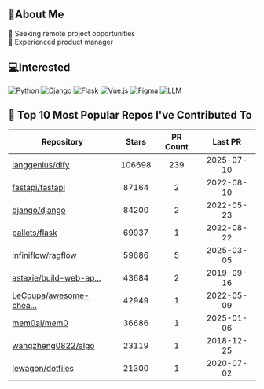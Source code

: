## 💫About Me 
👯 Seeking remote project opportunities   
🌱 Experienced product manager

## 💻Interested
![Python](https://img.shields.io/badge/python-3670A0?style=for-the-badge&logo=python&logoColor=ffdd54) ![Django](https://img.shields.io/badge/django-%23092E20.svg?style=for-the-badge&logo=django&logoColor=white) ![Flask](https://img.shields.io/badge/flask-%23000.svg?style=for-the-badge&logo=flask&logoColor=white) ![Vue.js](https://img.shields.io/badge/vuejs-%2335495e.svg?style=for-the-badge&logo=vuedotjs&logoColor=%234FC08D)  ![Figma](https://img.shields.io/badge/figma-%23F24E1E.svg?style=for-the-badge&logo=figma&logoColor=white) ![LLM](https://img.shields.io/badge/LLM-%23412991.svg?style=for-the-badge&logo=openai&logoColor=white)

## 🌟 Top 10 Most Popular Repos I've Contributed To

| Repository | Stars | PR Count | Last PR |
|-----|:---:|:---:|:---:|
| [langgenius/dify](https://github.com/langgenius/dify) | 106698 | 239 | 2025-07-10 |
| [fastapi/fastapi](https://github.com/fastapi/fastapi) | 87164 | 2 | 2022-08-10 |
| [django/django](https://github.com/django/django) | 84200 | 2 | 2022-05-23 |
| [pallets/flask](https://github.com/pallets/flask) | 69937 | 1 | 2022-08-22 |
| [infiniflow/ragflow](https://github.com/infiniflow/ragflow) | 59686 | 5 | 2025-03-05 |
| [astaxie/build-web-ap...](https://github.com/astaxie/build-web-application-with-golang) | 43684 | 2 | 2019-09-16 |
| [LeCoupa/awesome-chea...](https://github.com/LeCoupa/awesome-cheatsheets) | 42949 | 1 | 2022-05-09 |
| [mem0ai/mem0](https://github.com/mem0ai/mem0) | 36686 | 1 | 2025-01-06 |
| [wangzheng0822/algo](https://github.com/wangzheng0822/algo) | 23119 | 1 | 2018-12-25 |
| [lewagon/dotfiles](https://github.com/lewagon/dotfiles) | 21300 | 1 | 2020-07-02 |

